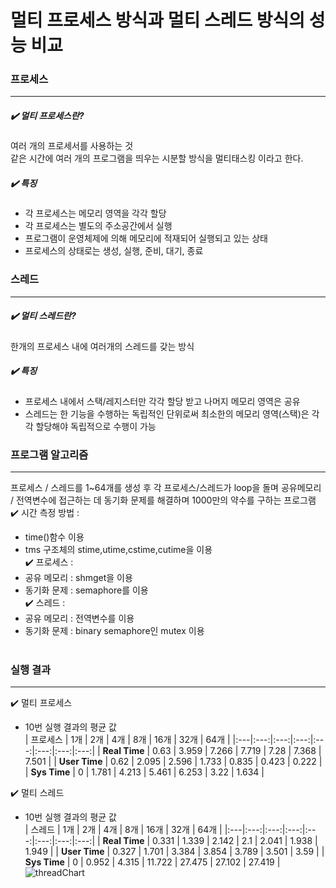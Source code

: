 # 멀티 프로세스 방식과 멀티 스레드 방식의 성능 비교

### 프로세스
------
##### :heavy_check_mark: 멀티 프로세스란?
여러 개의 프로세서를 사용하는 것<br>
같은 시간에 여러 개의 프로그램을 띄우는 시분할 방식을 멀티태스킹 이라고 한다.<br>
##### :heavy_check_mark: 특징
- 각 프로세스는 메모리 영역을 각각 할당
- 각 프로세스는 별도의 주소공간에서 실행
- 프로그램이 운영체제에 의해 메모리에 적재되어 실행되고 있는 상태
- 프로세스의 상태로는 생성, 실행, 준비, 대기, 종료 <br>
### 스레드
------
##### :heavy_check_mark: 멀티 스레드란?
한개의 프로세스 내에 여러개의 스레드를 갖는 방식
##### :heavy_check_mark: 특징
- 프로세스 내에서 스택/레지스터만 각각 할당 받고 나머지 메모리 영역은 공유
- 스레드는 한 기능을 수행하는 독립적인 단위로써 최소한의 메모리 영역(스택)은 각각 할당해야 독립적으로 수행이 가능<br>

### 프로그램 알고리즘
------
프로세스 / 스레드를 1~64개를 생성 후 각 프로세스/스레드가 loop을 돌며 공유메모리 / 전역변수에 접근하는 데 동기화 문제를 해결하며 1000만의 약수를 구하는 프로그램
<br>
:heavy_check_mark: 시간 측정 방법 :
  - time()함수 이용
  - tms 구조체의 stime,utime,cstime,cutime을 이용<br>
:heavy_check_mark: 프로세스 :
  - 공유 메모리 : shmget을 이용
  - 동기화 문제 : semaphore를 이용<br>
:heavy_check_mark: 스레드 :
  - 공유 메모리 : 전역변수를 이용
  - 동기화 문제 : binary semaphore인 mutex 이용<br><br>
### 실행 결과
------
:heavy_check_mark: 멀티 프로세스<br>
- 10번 실행 결과의 평균 값<br>
| 프로세스 | 1개 | 2개 | 4개 | 8개 | 16개 | 32개 | 64개 |
|:---|:---:|:---:|:---:|:---:|:---:|:---:|:---:|
| **Real Time** | 0.63 | 3.959 | 7.266 | 7.719 | 7.28 | 7.368 | 7.501 |
| **User Time** | 0.62 | 2.095 | 2.596 | 1.733 | 0.835 | 0.423 | 0.222 |
| **Sys  Time** | 0 | 1.781 | 4.213 | 5.461 | 6.253 | 3.22 | 1.634 |

:heavy_check_mark: 멀티 스레드<br>
- 10번 실행 결과의 평균 값<br>
| 스레드 | 1개 | 2개 | 4개 | 8개 | 16개 | 32개 | 64개 |
|:---|:---:|:---:|:---:|:---:|:---:|:---:|:---:|
| **Real Time** | 0.331 | 1.339 | 2.142 | 2.1 | 2.041 | 1.938 | 1.949 |
| **User Time** | 0.327 | 1.701 | 3.384 | 3.854 | 3.789 | 3.501 | 3.59 |
| **Sys  Time** | 0 | 0.952 | 4.315 | 11.722 | 27.475 | 27.102 | 27.419 |
![threadChart](C:\Users\gowoo\image01.png)


